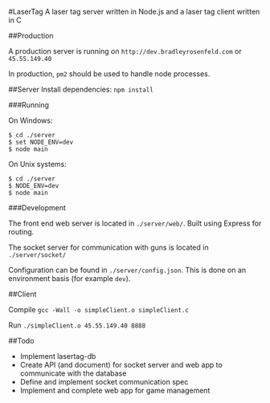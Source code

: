 #LaserTag
A laser tag server written in Node.js and a laser tag client written in C

##Production

A production server is running on `http://dev.bradleyrosenfeld.com` or `45.55.149.40`

In production, `pm2` should be used to handle node processes.

##Server
Install dependencies: `npm install`

###Running

On Windows:

```
$ cd ./server
$ set NODE_ENV=dev
$ node main
```

On Unix systems:
```
$ cd ./server
$ NODE_ENV=dev
$ node main
```

###Development

The front end web server is located in `./server/web/`. Built using Express for routing.

The socket server for communication with guns is located in `./server/socket/`

Configuration can be found in `./server/config.json`. This is done on an environment basis (for example `dev`).


##Client

Compile `gcc -Wall -o simpleClient.o simpleClient.c`

Run `./simpleClient.o 45.55.149.40 8888`

##Todo

- Implement lasertag-db
- Create API (and document) for socket server and web app to communicate with the database
- Define and implement socket communication spec
- Implement and complete web app for game management
